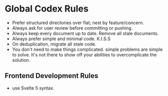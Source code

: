 # Global Codex Rules

- Prefer structured directories over flat; nest by feature/concern.
- Always ask for user review before committing or pushing.
- Always keep every document up to date. Remove all stale documents.
- Always prefer simple and minimal code. K.I.S.S
- On deduplication, migrate all stale code.
- You don't need to make things complicated. simple problems are simple to solve. It's not there to show off your abilities to overcomplicate the solution.

## Frontend Development Rules

- use Svelte 5 syntax.
